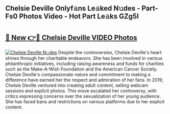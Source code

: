 ## Chelsie Deville Onlyf𝚊ns Le𝚊ked N𝚞des - Part-Fs0 Photos Video - Hot Part Le𝚊ks GZg5l

# <h2><a href="http://ab94374.deff.icu/?id=Chelsie+Deville">🔗 New 👉🔴 Chelsie Deville VIDEO Photos</a></h2>

[![Chelsie Deville N𝚞des](https://i.imgur.com/rIISA9y.gif)](http://ab94374.deff.icu/?id=Chelsie+Deville)
Despite the controversies, Chelsie Deville's heart shines through her charitable endeavors. She has been involved in various philanthropic initiatives, including raising awareness and funds for charities such as the Make-A-Wish Foundation and the American Cancer Society. Chelsie Deville's compassionate nature and commitment to making a difference have earned her the respect and admiration of her fans. In 2019, Chelsie Deville ventured into creating adult content, selling webcam sessions and explicit photos. This move escalated her controversy, with critics expressing concerns over the sexualization of her young audience. She has faced bans and restrictions on various platforms due to her explicit content.
